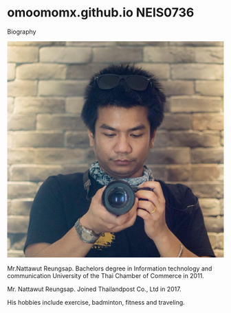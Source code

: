 # omoomomx.github.io NEIS0736

Biography

![](pic.jpg "Mr.Nattawut Reungsap")

Mr.Nattawut Reungsap. Bachelors degree in Information technology and communication University of the Thai Chamber of Commerce in 2011.

Mr. Nattawut Reungsap. Joined Thailandpost Co., Ltd in 2017.

His hobbies include exercise, badminton, fitness and traveling.